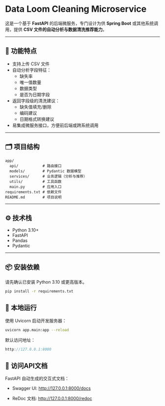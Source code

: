 # Data Loom Cleaning Microservice

这是一个基于 **FastAPI** 的后端微服务，专门设计为供 **Spring Boot** 或其他系统调用，提供 **CSV 文件的自动分析与数据清洗推荐能力**。

---

## 🎯 功能特点

- 支持上传 CSV 文件
- 自动分析字段特征：
  - 缺失率
  - 唯一值数量
  - 数据类型
  - 是否为日期字段
- 返回字段级的清洗建议：
  - 缺失值填充/删除
  - 编码建议
  - 日期格式转换建议
- 易集成微服务接口，方便前后端或跨系统调用

---

## 🗂️ 项目结构

```
app/
  api/           # 路由接口
  models/        # Pydantic 数据模型
  services/      # 业务逻辑（分析与推荐）
  utils/         # 工具函数
  main.py        # 应用入口
requirements.txt # 依赖文件
README.md        # 项目说明
```



---

## ⚙️ 技术栈

- Python 3.10+
- FastAPI
- Pandas
- Pydantic

---

## 📦 安装依赖

请先确认已安装 Python 3.10 或更高版本。

```bash
pip install -r requirements.txt
```
## 🚀 本地运行
使用 Uvicorn 启动开发服务器：

```bash
uvicorn app.main:app --reload
```

默认访问地址：

```cpp
http://127.0.0.1:8000
```

## 📑 访问API文档
FastAPI 自动生成的交互式文档：

- Swagger UI:
http://127.0.0.1:8000/docs

- ReDoc 文档:
http://127.0.0.1:8000/redoc